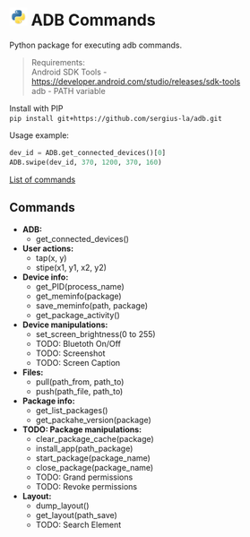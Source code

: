 # <img src="/img/py.png" width="32" height="32"> ADB Commands

Python package for executing adb commands.

> Requirements: <br>
> Android SDK Tools - https://developer.android.com/studio/releases/sdk-tools <br>
> adb - PATH variable

Install with PIP <br>
`pip install git+https://github.com/sergius-la/adb.git`

Usage example:
```python
dev_id = ADB.get_connected_devices()[0]
ADB.swipe(dev_id, 370, 1200, 370, 160)
```

[List of commands](https://github.com/sergius-la/Cheatsheet/blob/master/adb/adb.md)

## Commands
- __ADB:__
  - get_connected_devices()
- __User actions:__
  - tap(x, y)
  - stipe(x1, y1, x2, y2)
- __Device info:__
  - get_PID(process_name)
  - get_meminfo(package)
  - save_meminfo(path, package)
  - get_package_activity()
- __Device manipulations:__
  - set_screen_brightness(0 to 255)
  - TODO: Bluetoth On/Off
  - TODO: Screenshot
  - TODO: Screen Caption
- __Files:__
  - pull(path_from, path_to)
  - push(path_file, path_to)
- __Package info:__
  - get_list_packages()
  - get_packahe_version(package)
- __TODO: Package manipulations:__
  - clear_package_cache(package)
  - install_app(path_package)
  - start_package(package_name)
  - close_package(package_name)
  - TODO: Grand permissions
  - TODO: Revoke permissions
- __Layout:__
  - dump_layout()
  - get_layout(path_save)
  - TODO: Search Element